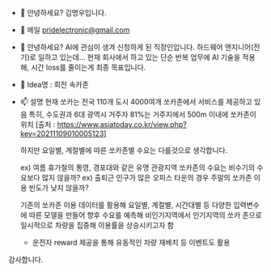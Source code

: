 - 👋 안녕하세요? 김명우입니다.

- 👀 메일 pridelectronic@gmail.com

- 🌱 안녕하세요? AI에 관심이 생겨 신청하게 된 직장인입니다. 
  하드웨어 엔지니어(전기)로 일하고 있는데... 
  현재 회사에서 하고 있는 단순 반복 업무에 AI 기술을 적용해, 시간 loss를 줄이는게 최종 목표입니다. 
  
  
- 💞️ Idea명 : 회전 속카존 

- 📫 설명
  현재 쏘카는 전국 110개 도시 4000여개 쏘카존에서 서비스를 제공하고 있음
  특히, 수도권과 6대 광역시 거주자 81%는 거주지에서 500m 이내에 쏘카존이 위치 [출처 : https://www.asiatoday.co.kr/view.php?key=20211109010005123] 
  
  하지만 요일별, 계절별에 따른 쏘카존별 수요는 다를것으로 생각합니다. 
  
    ex) 여름 휴가철의 통영, 경포대와 같은 유명 관광지역 쏘카존의 수요는 비수기의 수요보다 많지 않을까?
    ex) 출퇴근 인구가 많은 오피스 타운의 경우 주말의 쏘카존 이용 빈도가 낮지 않을까? 
  
  기존의 쏘카존 이용 데이터를 활용해 요일별, 계절별, 시간대별 등 다양한 입력변수에 따른 모델을 만들어
  향후 수요를 예측해 비인기지역에서 인기지역의 쏘카 존으로 일시적으로 차량을 집중해 이용률을 상승시키고자 함
    + 운전자 reward 제공을 통해 유동적인 차량 재배치 등 이벤트도 활용


감사합니다. 

